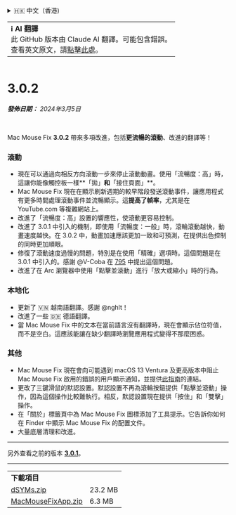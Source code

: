 <details>
<summary>🇭🇰 中文（香港)</summary>

[🇬🇧 English (GitHub)](https://github.com/noah-nuebling/mac-mouse-fix/releases/tag/3.0.2)\
[🇦🇩 Català](https://redirect.macmousefix.com/?target=mmf-release&tag=3.0.2&locale=ca)\
[🇩🇪 Deutsch](https://redirect.macmousefix.com/?target=mmf-release&tag=3.0.2&locale=de)\
[🇪🇸 Español](https://redirect.macmousefix.com/?target=mmf-release&tag=3.0.2&locale=es)\
[🇫🇷 Français](https://redirect.macmousefix.com/?target=mmf-release&tag=3.0.2&locale=fr)\
[🇮🇩 Indonesia](https://redirect.macmousefix.com/?target=mmf-release&tag=3.0.2&locale=id)\
[🇮🇹 Italiano](https://redirect.macmousefix.com/?target=mmf-release&tag=3.0.2&locale=it)\
[🇭🇺 Magyar](https://redirect.macmousefix.com/?target=mmf-release&tag=3.0.2&locale=hu)\
[🇳🇱 Nederlands](https://redirect.macmousefix.com/?target=mmf-release&tag=3.0.2&locale=nl)\
[🇵🇱 Polski](https://redirect.macmousefix.com/?target=mmf-release&tag=3.0.2&locale=pl)\
[🇧🇷 Português (Brasil)](https://redirect.macmousefix.com/?target=mmf-release&tag=3.0.2&locale=pt-BR)\
[🇵🇹 Português (Portugal)](https://redirect.macmousefix.com/?target=mmf-release&tag=3.0.2&locale=pt-PT)\
[🇷🇴 Română](https://redirect.macmousefix.com/?target=mmf-release&tag=3.0.2&locale=ro)\
[🇸🇪 Svenska](https://redirect.macmousefix.com/?target=mmf-release&tag=3.0.2&locale=sv)\
[🇻🇳 Tiếng Việt](https://redirect.macmousefix.com/?target=mmf-release&tag=3.0.2&locale=vi)\
[🇹🇷 Türkçe](https://redirect.macmousefix.com/?target=mmf-release&tag=3.0.2&locale=tr)\
[🇨🇿 Čeština](https://redirect.macmousefix.com/?target=mmf-release&tag=3.0.2&locale=cs)\
[🇬🇷 Ελληνικά](https://redirect.macmousefix.com/?target=mmf-release&tag=3.0.2&locale=el)\
[🇷🇺 Русский](https://redirect.macmousefix.com/?target=mmf-release&tag=3.0.2&locale=ru)\
[🇺🇦 Українська](https://redirect.macmousefix.com/?target=mmf-release&tag=3.0.2&locale=uk)\
[🇮🇱 עברית](https://redirect.macmousefix.com/?target=mmf-release&tag=3.0.2&locale=he)\
[🇸🇦 العربية](https://redirect.macmousefix.com/?target=mmf-release&tag=3.0.2&locale=ar)\
[🇮🇳 हिन्दी](https://redirect.macmousefix.com/?target=mmf-release&tag=3.0.2&locale=hi)\
[🇹🇭 ไทย](https://redirect.macmousefix.com/?target=mmf-release&tag=3.0.2&locale=th)\
[🇨🇳 中文 (简体)](https://redirect.macmousefix.com/?target=mmf-release&tag=3.0.2&locale=zh-Hans)\
[🇨🇳 中文 (繁體)](https://redirect.macmousefix.com/?target=mmf-release&tag=3.0.2&locale=zh-Hant)\
**🇭🇰 中文（香港)**\
[🇯🇵 日本語](https://redirect.macmousefix.com/?target=mmf-release&tag=3.0.2&locale=ja)\
[🇰🇷 한국어](https://redirect.macmousefix.com/?target=mmf-release&tag=3.0.2&locale=ko)\
[Help translate Mac Mouse Fix to different languages!](https://github.com/noah-nuebling/mac-mouse-fix/discussions/731)
</details>
<table align=><td>
<b>ℹ️ AI 翻譯</b><br>
此 GitHub 版本由 Claude AI 翻譯。可能包含錯誤。<br>
查看英文原文，請<a href="https://github.com/noah-nuebling/mac-mouse-fix/releases/tag/3.0.2">點擊此處</a>。
</td></table>

<table></table>

# 3.0.2
***發佈日期：** 2024年3月5日*

<br>

Mac Mouse Fix **3.0.2** 帶來多項改進，包括**更流暢的滾動**、改進的翻譯等！

### 滾動

- 現在可以通過向相反方向滾動一步來停止滾動動畫。使用「流暢度：高」時，這讓你能像觸控板一樣**「拋」**和**「接住頁面」**。
- Mac Mouse Fix 現在在顯示刷新週期的較早階段發送滾動事件，讓應用程式有更多時間處理滾動事件並流暢顯示。這**提高了幀率**，尤其是在 YouTube.com 等複雜網站上。
- 改進了「流暢度：高」設置的響應性，使滾動更容易控制。
- 改進了 3.0.1 中引入的機制，即使用「流暢度：一般」時，滾輪滾動越快，動畫速度越快。在 3.0.2 中，動畫加速應該更加一致和可預測，在提供出色控制的同時更加順眼。
- 修復了滾動速度過慢的問題，特別是在使用「精確」選項時。這個問題是在 3.0.1 中引入的。感謝 @V-Coba 在 [795](https://github.com/noah-nuebling/mac-mouse-fix/issues/795) 中提出這個問題。
- 改進了在 Arc 瀏覽器中使用「點擊並滾動」進行「放大或縮小」時的行為。

### 本地化

- 更新了 🇻🇳 越南語翻譯。感謝 @nghlt！
- 改進了一些 🇩🇪 德語翻譯。
- 當 Mac Mouse Fix 中的文本在當前語言沒有翻譯時，現在會顯示佔位符值，而不是空白。這應該能讓在缺少翻譯時瀏覽應用程式變得不那麼困惑。

### 其他

- Mac Mouse Fix 現在會向可能遇到 macOS 13 Ventura 及更高版本中阻止 Mac Mouse Fix 啟用的錯誤的用戶顯示通知，並提供[此指南](https://github.com/noah-nuebling/mac-mouse-fix/discussions/861)的連結。
- 更改了三鍵滑鼠的默認設置。默認設置不再為滾輪按鈕提供「點擊並滾動」操作，因為這個操作比較難執行。相反，默認設置現在提供「按住」和「雙擊」操作。
- 在「關於」標籤頁中為 Mac Mouse Fix 圖標添加了工具提示。它告訴你如何在 Finder 中顯示 Mac Mouse Fix 的配置文件。
- 大量底層清理和改進。

---

另外查看之前的版本 [**3.0.1**](https://redirect.macmousefix.com/?target=mmf-release&tag=3.0.1&locale=zh-HK)。

---

<table align="start">
<tr>
    <td colspan=2>
        <b>下載項目</b>
    </td>
</tr>
<tr>
    <td><a href="https://github.com/noah-nuebling/mac-mouse-fix/releases/download/3.0.2/dSYMs.zip">dSYMs.zip</a></td>
    <td>23.2 MB</td>
</tr>
<tr>
    <td><a href="https://github.com/noah-nuebling/mac-mouse-fix/releases/download/3.0.2/MacMouseFixApp.zip">MacMouseFixApp.zip</a></td>
    <td>6.3 MB</td>
</tr>
</table>